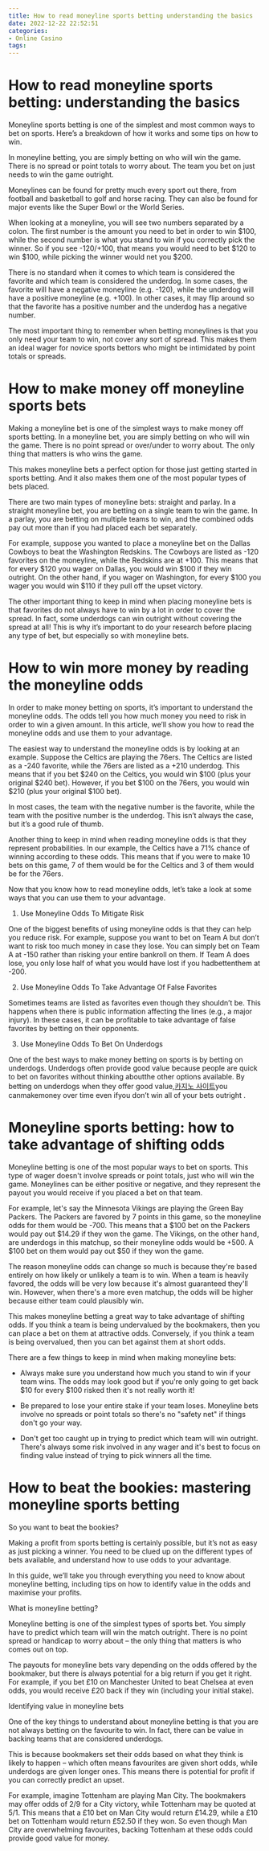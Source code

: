 ```yaml
---
title: How to read moneyline sports betting understanding the basics 
date: 2022-12-22 22:52:51
categories:
- Online Casino
tags:
---
```



#  How to read moneyline sports betting: understanding the basics 

Moneyline sports betting is one of the simplest and most common ways to bet on sports. Here’s a breakdown of how it works and some tips on how to win.

In moneyline betting, you are simply betting on who will win the game. There is no spread or point totals to worry about. The team you bet on just needs to win the game outright.

Moneylines can be found for pretty much every sport out there, from football and basketball to golf and horse racing. They can also be found for major events like the Super Bowl or the World Series.

When looking at a moneyline, you will see two numbers separated by a colon. The first number is the amount you need to bet in order to win $100, while the second number is what you stand to win if you correctly pick the winner. So if you see -120/+100, that means you would need to bet $120 to win $100, while picking the winner would net you $200.

There is no standard when it comes to which team is considered the favorite and which team is considered the underdog. In some cases, the favorite will have a negative moneyline (e.g. -120), while the underdog will have a positive moneyline (e.g. +100). In other cases, it may flip around so that the favorite has a positive number and the underdog has a negative number.

The most important thing to remember when betting moneylines is that you only need your team to win, not cover any sort of spread. This makes them an ideal wager for novice sports bettors who might be intimidated by point totals or spreads.

#  How to make money off moneyline sports bets 

Making a moneyline bet is one of the simplest ways to make money off sports betting. In a moneyline bet, you are simply betting on who will win the game. There is no point spread or over/under to worry about. The only thing that matters is who wins the game.

This makes moneyline bets a perfect option for those just getting started in sports betting. And it also makes them one of the most popular types of bets placed.

There are two main types of moneyline bets: straight and parlay. In a straight moneyline bet, you are betting on a single team to win the game. In a parlay, you are betting on multiple teams to win, and the combined odds pay out more than if you had placed each bet separately.

For example, suppose you wanted to place a moneyline bet on the Dallas Cowboys to beat the Washington Redskins. The Cowboys are listed as -120 favorites on the moneyline, while the Redskins are at +100. This means that for every $120 you wager on Dallas, you would win $100 if they win outright. On the other hand, if you wager on Washington, for every $100 you wager you would win $110 if they pull off the upset victory.

The other important thing to keep in mind when placing moneyline bets is that favorites do not always have to win by a lot in order to cover the spread. In fact, some underdogs can win outright without covering the spread at all! This is why it’s important to do your research before placing any type of bet, but especially so with moneyline bets.

#  How to win more money by reading the moneyline odds

In order to make money betting on sports, it’s important to understand the moneyline odds. The odds tell you how much money you need to risk in order to win a given amount. In this article, we’ll show you how to read the moneyline odds and use them to your advantage.

The easiest way to understand the moneyline odds is by looking at an example. Suppose the Celtics are playing the 76ers. The Celtics are listed as a -240 favorite, while the 76ers are listed as a +210 underdog. This means that if you bet $240 on the Celtics, you would win $100 (plus your original $240 bet). However, if you bet $100 on the 76ers, you would win $210 (plus your original $100 bet).

In most cases, the team with the negative number is the favorite, while the team with the positive number is the underdog. This isn’t always the case, but it’s a good rule of thumb.

Another thing to keep in mind when reading moneyline odds is that they represent probabilities. In our example, the Celtics have a 71% chance of winning according to these odds. This means that if you were to make 10 bets on this game, 7 of them would be for the Celtics and 3 of them would be for the 76ers.

Now that you know how to read moneyline odds, let’s take a look at some ways that you can use them to your advantage.

1) Use Moneyline Odds To Mitigate Risk

One of the biggest benefits of using moneyline odds is that they can help you reduce risk. For example, suppose you want to bet on Team A but don’t want to risk too much money in case they lose. You can simply bet on Team A at -150 rather than risking your entire bankroll on them. If Team A does lose, you only lose half of what you would have lost if you hadbettenthem at -200.

2) Use Moneyline Odds To Take Advantage Of False Favorites

 Sometimes teams are listed as favorites even though they shouldn’t be. This happens when there is public information affecting the lines (e.g., a major injury). In these cases, it can be profitable to take advantage of false favorites by betting on their opponents.

3) Use Moneyline Odds To Bet On Underdogs

One of the best ways to make money betting on sports is by betting on underdogs. Underdogs often provide good value because people are quick to bet on favorites without thinking aboutthe other options available. By betting on underdogs when they offer good value,[카지노 사이트](https://choegocasino.com/)you canmakemoney over time even ifyou don’t win all of your bets outright .

#  Moneyline sports betting: how to take advantage of shifting odds 

Moneyline betting is one of the most popular ways to bet on sports. This type of wager doesn't involve spreads or point totals, just who will win the game. Moneylines can be either positive or negative, and they represent the payout you would receive if you placed a bet on that team.

For example, let's say the Minnesota Vikings are playing the Green Bay Packers. The Packers are favored by 7 points in this game, so the moneyline odds for them would be -700. This means that a $100 bet on the Packers would pay out $14.29 if they won the game. The Vikings, on the other hand, are underdogs in this matchup, so their moneyline odds would be +500. A $100 bet on them would pay out $50 if they won the game.

The reason moneyline odds can change so much is because they're based entirely on how likely or unlikely a team is to win. When a team is heavily favored, the odds will be very low because it's almost guaranteed they'll win. However, when there's a more even matchup, the odds will be higher because either team could plausibly win.

This makes moneyline betting a great way to take advantage of shifting odds. If you think a team is being undervalued by the bookmakers, then you can place a bet on them at attractive odds. Conversely, if you think a team is being overvalued, then you can bet against them at short odds.

There are a few things to keep in mind when making moneyline bets: 

- Always make sure you understand how much you stand to win if your team wins. The odds may look good but if you're only going to get back $10 for every $100 risked then it's not really worth it! 

- Be prepared to lose your entire stake if your team loses. Moneyline bets involve no spreads or point totals so there's no "safety net" if things don't go your way. 

- Don't get too caught up in trying to predict which team will win outright. There's always some risk involved in any wager and it's best to focus on finding value instead of trying to pick winners all the time.

#  How to beat the bookies: mastering moneyline sports betting

So you want to beat the bookies?

Making a profit from sports betting is certainly possible, but it’s not as easy as just picking a winner. You need to be clued up on the different types of bets available, and understand how to use odds to your advantage.

In this guide, we’ll take you through everything you need to know about moneyline betting, including tips on how to identify value in the odds and maximise your profits.

What is moneyline betting?

Moneyline betting is one of the simplest types of sports bet. You simply have to predict which team will win the match outright. There is no point spread or handicap to worry about – the only thing that matters is who comes out on top.

The payouts for moneyline bets vary depending on the odds offered by the bookmaker, but there is always potential for a big return if you get it right. For example, if you bet £10 on Manchester United to beat Chelsea at even odds, you would receive £20 back if they win (including your initial stake).

Identifying value in moneyline bets

One of the key things to understand about moneyline betting is that you are not always betting on the favourite to win. In fact, there can be value in backing teams that are considered underdogs.

This is because bookmakers set their odds based on what they think is likely to happen – which often means favourites are given short odds, while underdogs are given longer ones. This means there is potential for profit if you can correctly predict an upset.

For example, imagine Tottenham are playing Man City. The bookmakers may offer odds of 2/9 for a City victory, while Tottenham may be quoted at 5/1. This means that a £10 bet on Man City would return £14.29, while a £10 bet on Tottenham would return £52.50 if they won. So even though Man City are overwhelming favourites, backing Tottenham at these odds could provide good value for money.
